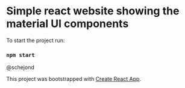 # Simple react website showing the material UI components

To start the project run:

### `npm start`

@schejond

This project was bootstrapped with [Create React App](https://github.com/facebook/create-react-app).